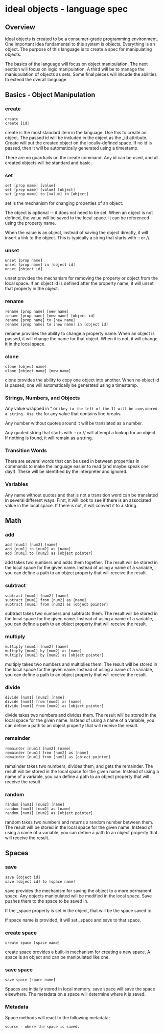 # ideal objects - language spec

## Overview

ideal objects is created to be a consumer-grade programming environment. One important idea fundamental to this system is objects. Everything is an object. The purpose of this language is to create a spec for manipulating objects. 

The basics of the language will focus on object manipulation. The next section will focus on logic manipulation. A third will be to manage the maniupulation of objects as sets. Some final pieces will inlcude the abilities to extend the overall language.

## Basics - Object Manipulation

### create

    create
    create [id]

create is the most standard item in the language. Use this to create an object. The passed id will be included in the object as the _id attribute. Create will put the created object on the locally-defined space. If no id is passed, then it will be automatically generated using a timestamp.

There are no guardrails on the create command. Any id can be used, and all created objects will be standard and basic.

### set

    set [prop name] [value]
    set [prop name] [value] [object]
    set [prop name] to [value] in [object]

set is the mechanism for changing properties of an object.

The object is optional -- it does not need to be set. When an object is not defined, the value will be saved to the local space. It can be referenced using the property name.

When the value is an object, instead of saving the object directly, it will insert a link to the object. This is typically a string that starts with :: or //.

### unset

    unset [prop name]
    unset [prop name] in [object id]
    unset [object id]

unset provides the mechanism for removing the property or object from the local space. If an object id is defined after the property name, it will unset that property in the object.

### rename

    rename [prop name] [new name]
    rename [prop name] [new name] [object id]
    rename [prop name] to [new name]
    rename [prop name] to [new name] in [object id]

rename provides the ability to change a property name. When an object is passed, it will change the name for that object. When it is not, it will change it in the local space.

### clone

    clone [object name]
    clone [object name] [new name]

clone provides the ability to copy one object into another. When no object id is passed, one will automatically be generated using a timestamp.

### Strings, Numbers, and Objects

Any value wrapped in " or ` (key to the left of the 1) will be considered a string. Use the ` for any value that contains line breaks.

Any number without quotes around it will be translated as a number.

Any quoted string that starts with :: or // will attempt a lookup for an object. If nothing is found, it will remain as a string.

### Transition Words

There are several words that can be used in between properties in commands to make the language easier to read (and maybe speak one day!). These will be identified by the interpreter and ignored.

### Variables

Any name without quotes and that is not a transition word can be translated in several different ways. First, it will look to see if there is an associated value in the local space. If there is not, it will convert it to a string.

## Math

### add

    add [num1] [num2] [name]
    add [num1] to [num2] as [name]
    add [num1] to [num2] as [object pointer]

add takes two numbers and adds them together. The result will be stored in the local space for the given name. Instead of using a name of a variable, you can define a path to an object property that will receive the result.

### subtract

    subtract [num1] [num2] [name]
    subtract [num1] from [num2] as [name]
    subtract [num1] from [num2] as [object pointer]

subtract takes two numbers and subtracts them. The result will be stored in the local space for the given name. Instead of using a name of a variable, you can define a path to an object property that will receive the result.

### multiply

    multiply [num1] [num2] [name]
    multiply [num1] by [num2] as [name]
    multiply [num1] by [num2] as [object pointer]

multiply takes two numbers and multiplies them. The result will be stored in the local space for the given name. Instead of using a name of a variable, you can define a path to an object property that will receive the result.

### divide

    divide [num1] [num2] [name]
    divide [num1] from [num2] as [name]
    divide [num1] from [num2] as [object pointer]

divide takes two numbers and divides them. The result will be stored in the local space for the given name. Instead of using a name of a variable, you can define a path to an object property that will receive the result.

### remainder

    remainder [num1] [num2] [name]
    remainder [num1] from [num2] as [name]
    remainder [num1] from [num2] as [object pointer]

remainder takes two numbers, divides them, and gets the remainder. The result will be stored in the local space for the given name. Instead of using a name of a variable, you can define a path to an object property that will receive the result.

### random

    random [num1] [num2] [name]
    random [num1] [num2] as [name]
    random [num1] [num2] as [object pointer]

random takes two numbers and returns a random number between them. The result will be stored in the local space for the given name. Instead of using a name of a variable, you can define a path to an object property that will receive the result.

## Spaces

### save

    save [object id]
    save [object id] to [space name]

save provides the mechanism for saving the object to a more permanent space. Any objects manipulated will be modified in the local space. Save pushes them to the space to be saved in.

If the _space property is set in the object, that will be the space saved to.

If space name is provided, it will set _space and save to that space.

### create space

    create space [space name]

create space provides a built-in mechanism for creating a new space. A space is an object and can be manipulated like one.

### save space

    save space [space name]

Spaces are initially stored in local memory. save space will save the space elsewhere. The metadata on a space will determine where it is saved.

### Metadata

Space methods will react to the following metadata:

    source - where the space is saved.

